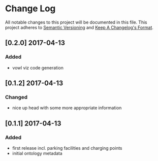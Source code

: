 # Change Log

All notable changes to this project will be documented in this file.
This project adheres to [Semantic Versioning](http://semver.org/) and [Keep A Changelog's Format](http://keepachangelog.com/).

## [0.2.0] 2017-04-13 

### Added

- vowl viz code generation

## [0.1.2] 2017-04-13 

### Changed

- nice up head with some more appropriate information

## [0.1.1] 2017-04-13 

### Added

- first release incl. parking facilities and charging points
- initial ontology metadata

